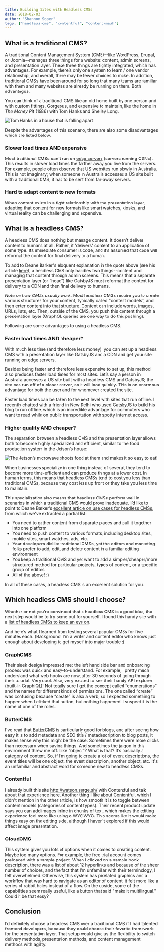 ```yaml
---
title: Building Sites with Headless CMSs
date: 2018-02-03
author: "Shannon Soper"
tags: ["headless-cms", "contentful", "content-mesh"]
---
```


## What is a traditional CMS?

A traditional Content Management System (CMS)--like WordPress, Drupal, or Joomla--manages three things for a website: content, admin screens, and presentation layer. These three things are tightly integrated, which has advantages. For example, there’s only one system to learn / one vendor relationship, and overall, there may be fewer choices to make. In addition, traditional CMSs have been around for so long that many teams are familiar with them and many websites are already be running on them. Both advantages.

You can think of a traditional CMS like an old home built by one person and with custom fittings. Gorgeous, and expensive to maintain, like the home in _The Money Pit_ (1986) with Tom Hanks and Shelley Long.

![Tom Hanks in a house that is falling apart](money-pit-2.jpeg)

Despite the advantages of this scenario, there are also some disadvantages which are listed below.

### Slower load times AND expensive

Most traditional CMSs can't run on [edge servers](https://www.cloudflare.com/learning/cdn/glossary/edge-server/) (servers running CDNs). This results in slower load times the farther away you live from the servers. For example, people often observe that US websites run slowly in Australia. This is not imaginary; when someone in Australia accesses a US site built with a traditional CMS, it has to be sent from far-away servers.

### Hard to adapt content to new formats

When content exists in a tight relationship with the presentation layer, adapting that content for new formats like smart watches, kiosks, and virtual reality can be challenging and expensive.

## What is a headless CMS?

<Pullquote citation="Deane Barker">
  A headless CMS does nothing but manage content. It doesn’t deliver content to
  humans at all. Rather, it 'delivers' content to an application of some type.
  Its immediate consumer is code, and it’s assumed that code will reformat the
  content for final delivery to a human.
</Pullquote>

To add to Deane Barker's eloquent explanation in the quote above (see his article [here](https://gadgetopia.com/post/9743)), a headless CMS only handles two things--content and managing that content through admin screens. This means that a separate presentation layer (or “head”) like GatsbyJS must reformat the content for delivery to a CDN and then final delivery to humans.

_Note on how CMSs usually work:_ Most headless CMSs require you to create various structures for your content, typically called "content models", and then enter content into that structure. Content can include words, images, URLs, lists, etc. Then, outside of the CMS, you push this content through a presentation layer (GraphQL queries are one way to do this pushing).

Following are some advantages to using a headless CMS.

### Faster load times AND cheaper?

With much less time (and therefore less money), you can set up a headless CMS with a presentation layer like GatsbyJS and a CDN and get your site running on edge servers.

Besides being faster and therefore less expensive to set up, this method also produces faster load times for most sites. Let’s say a person in Australia accesses a US site built with a headless CMS and GatsbyJS; the site can run off of a closer server, so it will load quickly. This is an enormous advantage for both the user and for whomever created the site.

Faster load times can be taken to the next level with sites that run offline. I recently chatted with a friend in New Delhi who used GatsbyJS to build his blog to run offline, which is an incredible advantage for commuters who want to read while on public transportation with spotty internet access.

### Higher quality AND cheaper?

The separation between a headless CMS and the presentation layer allows both to become highly specialized and efficient, similar to the food production system in the Jetson’s house:

![The Jetson’s microwave shoots food at them and makes it so easy to eat!](the-jetsons.jpeg)

When businesses specialize in one thing instead of several, they tend to become more time-efficient and can produce things at a lower cost. In human terms, this means that headless CMSs tend to cost you less than traditional CMSs, because they cost less up front or they take you less time to maintain.

This specialization also means that headless CMSs perform well in scenarios in which a traditional CMS would prove inadequate. I’d like to point to Deane Barker’s [excellent article on use cases for headless CMSs](https://gadgetopia.com/post/9743), from which we've extracted a partial list:

- You need to gather content from disparate places and pull it together into one platform
- You need to push content to various formats, including desktop sites, mobile sites, smart watches, ads, etc.
- Your developers dislike traditional CMSs, yet the editors and marketing folks prefer to add, edit, and delete content in a familiar editing environment
- You keep a traditional CMS and yet want to add a simpler/cheaper/more structured method for particular projects, types of content, or a specific group of editors
- All of the above! :)

In all of these cases, a headless CMS is an excellent solution for you.

## Which headless CMS should I choose?

Whether or not you’re convinced that a headless CMS is a good idea, the next step would be to try some out for yourself. I found this handy site with a [list of headless CMSs to keep an eye on](https://headlesscms.org/about/).

And here’s what I learned from testing several popular CMSs for five minutes each. (Background: I’m a writer and content editor who knows just enough about developing to get myself into major trouble :)

### GraphCMS

Their sleek design impressed me: the left hand side bar and onboarding process was quick and easy-to-understand. For example, I pretty much understand what web hooks are now, after 30 seconds of going through their tutorial. Very cool. Also, very excited to see their handy API explorer (built-in GraphiQL)! Not totally sure I get the concept called “enumerations” and the names for different kinds of permissions. The one called “create” was confusing because “create” is also a verb, so I expected something to happen when I clicked that button, but nothing happened. I suspect it is the name of one of the roles.

### ButterCMS

I've read that [ButterCMS](https://buttercms.com) is particularly good for blogs, and after seeing how easy it is to add metadata and SEO title / metadescription to blog posts, it makes sense why this might be the case. Sometimes there were more clicks than necessary when saving things. And sometimes the jargon in this environment threw me off. Like “object”? What is that? It’s basically a category of content. So, if I’m going to create a lot of event descriptions, the event titles will be one object, the event description, another object, etc. It's an unfamiliar and abstract word for someone new to headless CMSs.

### Contentful

I already built this site http://watson.surge.sh/ with Contentful and talk about that experience [here](/blog/2018-1-25-building-a-site-with-react-and-contentful/). Another thing I like about Contentful, which I didn't mention in the other article, is how smooth it is to toggle between content models (categories of content types). Their recent product update says you can add images inline in chunks of text, which makes the editing experience feel more like using a WYSIWYG. This seems like it would make things easy on the editing side, although I haven't explored if this would affect image presentation.

### CloudCMS

This system gives you lots of options when it comes to creating content. Maybe too many options. For example, the free trial account comes preloaded with a sample project. When I clicked on a sample book description, there was a list of about 12 hyperlinks and because of the sheer number of choices, and the fact that I'm unfamiliar with their terminology, I felt overwhelmed. Otherwise, this system has pixelated graphics and a workflow that was hard to navigate as an editor of content; it felt more like a series of rabbit holes instead of a flow. On the upside, some of the capabilities seem really useful, like a button that said "make it multilingual." Could it be that easy?

## Conclusion

I’d definitely choose a headless CMS over a traditional CMS if I had talented frontend developers, because they could choose their favorite framework for the presentation layer. That setup would give us the flexibility to switch delivery methods, presentation methods, and content management methods with agility.
